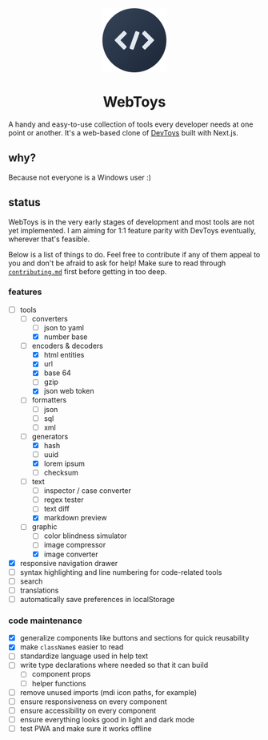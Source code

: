 <div align="center">
	<img src="logo/logo-circle-128.png" alt="WebToys logo">
	<h1>WebToys</h1>
</div>

A handy and easy-to-use collection of tools every developer needs at one point or another. It's a web-based clone of [DevToys](https://github.com/veler/DevToys) built with Next.js.

## why?

Because not everyone is a Windows user :)

## status

WebToys is in the very early stages of development and most tools are not yet implemented. I am aiming for 1:1 feature parity with DevToys eventually, wherever that's feasible.

Below is a list of things to do. Feel free to contribute if any of them appeal to you and don't be afraid to ask for help! Make sure to read through [`contributing.md`](contributing.md) first before getting in too deep.

### features

- [ ] tools
  - [ ] converters
    - [ ] json to yaml
    - [x] number base
  - [ ] encoders & decoders
    - [x] html entities
    - [x] url
    - [x] base 64
    - [ ] gzip
    - [x] json web token
  - [ ] formatters
    - [ ] json
    - [ ] sql
    - [ ] xml
  - [ ] generators
    - [x] hash
    - [ ] uuid
    - [x] lorem ipsum
    - [ ] checksum
  - [ ] text
    - [ ] inspector / case converter
    - [ ] regex tester
    - [ ] text diff
    - [x] markdown preview
  - [ ] graphic
    - [ ] color blindness simulator
    - [ ] image compressor
    - [x] image converter
- [x] responsive navigation drawer
- [ ] syntax highlighting and line numbering for code-related tools
- [ ] search
- [ ] translations
- [ ] automatically save preferences in localStorage

### code maintenance

- [x] generalize components like buttons and sections for quick reusability
- [x] make `className`s easier to read
- [ ] standardize language used in help text
- [ ] write type declarations where needed so that it can build
  - [ ] component props
  - [ ] helper functions
- [ ] remove unused imports (mdi icon paths, for example)
- [ ] ensure responsiveness on every component
- [ ] ensure accessibility on every component
- [ ] ensure everything looks good in light and dark mode
- [ ] test PWA and make sure it works offline
